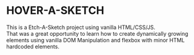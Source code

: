 # HOVER-A-SKETCH

This is a Etch-A-Sketch project using vanilla HTML/CSS/JS.<br>
That was a great opportunity to learn how to create dynamically growing elements using vanilla DOM Manipulation and flexbox with minor HTML hardcoded elements.
